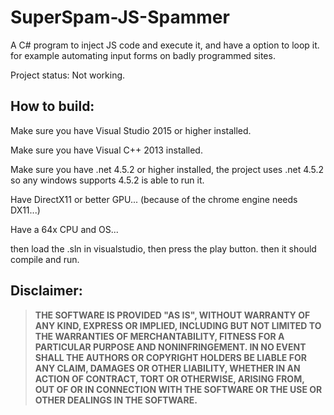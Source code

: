 # SuperSpam-JS-Spammer
A C# program to inject JS code and execute it, and have a option to loop it. for example automating input forms on badly programmed sites.

Project status: Not working.

## How to build:

Make sure you have Visual Studio 2015 or higher installed.

Make sure you have Visual C++ 2013 installed.

Make sure you have .net 4.5.2 or higher installed, the project uses .net 4.5.2 so any windows supports 4.5.2 is able to run it.

Have DirectX11 or better GPU... (because of the chrome engine needs DX11...)

Have a 64x CPU and OS...

then load the .sln in visualstudio, then press the play button. then it should compile and run.


## Disclaimer:

><b>THE SOFTWARE IS PROVIDED "AS IS", WITHOUT WARRANTY OF ANY KIND, EXPRESS OR IMPLIED,
>INCLUDING BUT NOT LIMITED TO THE WARRANTIES OF MERCHANTABILITY,
>FITNESS FOR A PARTICULAR PURPOSE AND NONINFRINGEMENT.
>IN NO EVENT SHALL THE AUTHORS OR COPYRIGHT HOLDERS BE LIABLE FOR ANY CLAIM,
>DAMAGES OR OTHER LIABILITY, WHETHER IN AN ACTION OF CONTRACT, TORT OR OTHERWISE, ARISING FROM,
>OUT OF OR IN CONNECTION WITH THE SOFTWARE OR THE USE OR OTHER DEALINGS IN THE SOFTWARE.</b>
